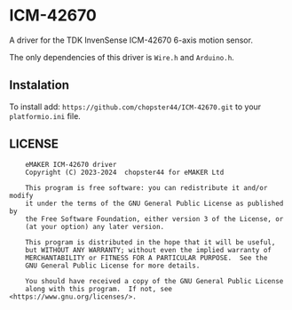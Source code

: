 # ICM-42670
A driver for the TDK InvenSense ICM-42670 6-axis motion sensor. 

The only dependencies of this driver is `Wire.h` and `Arduino.h`.
## Instalation

To install add:
`https://github.com/chopster44/ICM-42670.git` to your `platformio.ini` file.

## LICENSE
```
    eMAKER ICM-42670 driver
    Copyright (C) 2023-2024  chopster44 for eMAKER Ltd

    This program is free software: you can redistribute it and/or modify
    it under the terms of the GNU General Public License as published by
    the Free Software Foundation, either version 3 of the License, or
    (at your option) any later version.

    This program is distributed in the hope that it will be useful,
    but WITHOUT ANY WARRANTY; without even the implied warranty of
    MERCHANTABILITY or FITNESS FOR A PARTICULAR PURPOSE.  See the
    GNU General Public License for more details.

    You should have received a copy of the GNU General Public License
    along with this program.  If not, see <https://www.gnu.org/licenses/>.

```